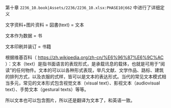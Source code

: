 
第十章 `2236_10.book|Assets/2236/2236_10.xlsx:PHASE10|662` 中进行了详细定义

文字资料+图片资料 = 図書(text) = 文本

文本作为数据      = 书 

文本印刷并装订    = 书籍  


根据维基百科（ https://zh.wikipedia.org/zh-cn/%E6%96%87%E6%9C%AC ）：文本（text）是指书面语言的表现形式，是承载讯息的载体，也就是可用于“阅读”的任何物件。文本的可以以各种形式表现，举凡文献、文学作品、路标、建筑的排列方式，以及衣服的式样，皆可以是文本的表达形式。当代的常见文本模式相当多元，常见的文本形式包含视觉文本（visual text）、影视文本（audiovisual text）、手势文本（gestural texts）等等。

所以文本也可以包含图片，所以还是翻译为文本了，和英语一致。